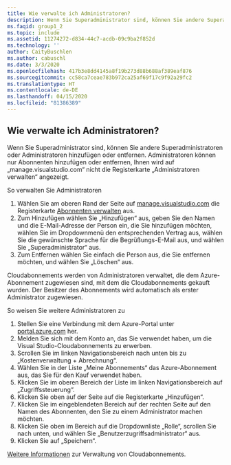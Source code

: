 ```yaml
---
title: Wie verwalte ich Administratoren?
description: Wenn Sie Superadministrator sind, können Sie andere Superadministratoren oder Administratoren hinzufügen oder entfernen. Administratoren können nur Abonnenten hinzufügen oder entfernen...
ms.faqid: group1_2
ms.topic: include
ms.assetid: 11274272-d834-44c7-acdb-09c9ba2f852d
ms.technology: ''
author: CaityBuschlen
ms.author: cabuschl
ms.date: 3/3/2020
ms.openlocfilehash: 417b3e8dd4145a8f19b273d88b688af389eaf876
ms.sourcegitcommit: cc58ca7ceae783b972ca25af69f17c9f92a29fc2
ms.translationtype: HT
ms.contentlocale: de-DE
ms.lasthandoff: 04/15/2020
ms.locfileid: "81386389"
---
```

## <a name="how-do-i-manage-administrators"></a>Wie verwalte ich Administratoren?

Wenn Sie Superadministrator sind, können Sie andere Superadministratoren oder Administratoren hinzufügen oder entfernen. Administratoren können nur Abonnenten hinzufügen oder entfernen, Ihnen wird auf „manage.visualstudio.com“ nicht die Registerkarte „Administratoren verwalten“ angezeigt.

So verwalten Sie Administratoren

1. Wählen Sie am oberen Rand der Seite auf [manage.visualstudio.com](https://manage.visualstudio.com) die Registerkarte [Abonnenten verwalten](https://manage.visualstudio.com/administrators) aus.
2. Zum Hinzufügen wählen Sie „Hinzufügen“ aus, geben Sie den Namen und die E-Mail-Adresse der Person ein, die Sie hinzufügen möchten, wählen Sie im Dropdownmenü den entsprechenden Vertrag aus, wählen Sie die gewünschte Sprache für die Begrüßungs-E-Mail aus, und wählen Sie „Superadministrator“ aus.
3. Zum Entfernen wählen Sie einfach die Person aus, die Sie entfernen möchten, und wählen Sie „Löschen“ aus.

Cloudabonnements werden von Administratoren verwaltet, die dem Azure-Abonnement zugewiesen sind, mit dem die Cloudabonnements gekauft wurden. Der Besitzer des Abonnements wird automatisch als erster Administrator zugewiesen.

So weisen Sie weitere Administratoren zu

1. Stellen Sie eine Verbindung mit dem Azure-Portal unter [portal.azure.com](https://portal.azure.com) her.
2. Melden Sie sich mit dem Konto an, das Sie verwendet haben, um die Visual Studio-Cloudabonnements zu erwerben.
3. Scrollen Sie im linken Navigationsbereich nach unten bis zu „Kostenverwaltung + Abrechnung“.
4. Wählen Sie in der Liste „Meine Abonnements“ das Azure-Abonnement aus, das Sie für den Kauf verwendet haben.
5. Klicken Sie im oberen Bereich der Liste im linken Navigationsbereich auf „Zugriffssteuerung“.
6. Klicken Sie oben auf der Seite auf die Registerkarte „Hinzufügen“.
7. Klicken Sie im eingeblendeten Bereich auf der rechten Seite auf den Namen des Abonnenten, den Sie zu einem Administrator machen möchten.
8. Klicken Sie oben im Bereich auf die Dropdownliste „Rolle“, scrollen Sie nach unten, und wählen Sie „Benutzerzugriffsadministrator“ aus.
9. Klicken Sie auf „Speichern“.

[Weitere Informationen](https://docs.microsoft.com/visualstudio/subscriptions/cloud-admin) zur Verwaltung von Cloudabonnements.

